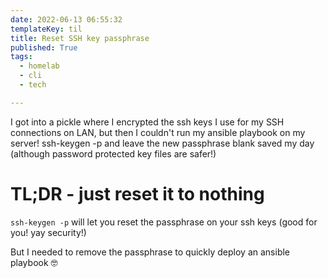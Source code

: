 ```yaml
---
date: 2022-06-13 06:55:32
templateKey: til
title: Reset SSH key passphrase
published: True
tags:
  - homelab
  - cli
  - tech

---
```


I got into a pickle where I encrypted the ssh keys I use for my SSH connections on LAN, but then I couldn't run my ansible playbook on my server! ssh-keygen -p and leave the new passphrase blank saved my day (although password protected key files are safer!)

# TL;DR - just reset it to nothing

`ssh-keygen -p` will let you reset the passphrase on your ssh keys (good for you! yay security!)

But I needed to remove the passphrase to quickly deploy an ansible playbook 🤓
